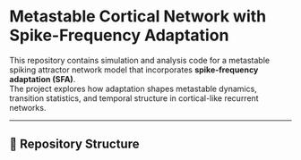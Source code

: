 # Metastable Cortical Network with Spike-Frequency Adaptation

This repository contains simulation and analysis code for a metastable spiking attractor network model that incorporates **spike-frequency adaptation (SFA)**.  
The project explores how adaptation shapes metastable dynamics, transition statistics, and temporal structure in cortical-like recurrent networks.

---

## 📂 Repository Structure

